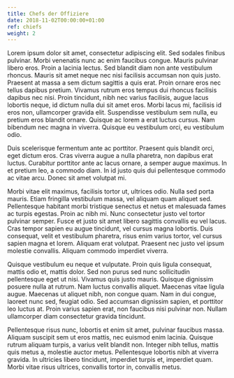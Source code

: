 ```yaml
---
title: Chefs der Offiziere
date: 2018-11-02T00:00:00+01:00
ref: chiefs
weight: 2
---
```


Lorem ipsum dolor sit amet, consectetur adipiscing elit. Sed sodales finibus pulvinar. Morbi venenatis nunc ac enim faucibus congue. Mauris pulvinar libero eros. Proin a lacinia lectus. Sed blandit diam non ante vestibulum rhoncus. Mauris sit amet neque nec nisi facilisis accumsan non quis justo. Praesent at massa a sem dictum sagittis a quis erat. Proin ornare eros nec tellus dapibus pretium. Vivamus rutrum eros tempus dui rhoncus facilisis dapibus nec nisi. Proin tincidunt, nibh nec varius facilisis, augue lacus lobortis neque, id dictum nulla dui sit amet eros. Morbi lacus mi, facilisis id eros non, ullamcorper gravida elit. Suspendisse vestibulum sem nulla, eu pretium eros blandit ornare. Quisque ac lorem a erat luctus cursus. Nam bibendum nec magna in viverra. Quisque eu vestibulum orci, eu vestibulum odio.

Duis scelerisque fermentum ante ac porttitor. Praesent quis blandit orci, eget dictum eros. Cras viverra augue a nulla pharetra, non dapibus erat luctus. Curabitur porttitor ante ac lacus ornare, a semper augue maximus. In et pretium leo, a commodo diam. In id justo quis dui pellentesque commodo ac vitae arcu. Donec sit amet volutpat mi.

Morbi vitae elit maximus, facilisis tortor ut, ultrices odio. Nulla sed porta mauris. Etiam fringilla vestibulum massa, vel aliquam quam aliquet sed. Pellentesque habitant morbi tristique senectus et netus et malesuada fames ac turpis egestas. Proin ac nibh mi. Nunc consectetur justo vel tortor pulvinar semper. Fusce et justo sit amet libero sagittis convallis eu vel lacus. Cras tempor sapien eu augue tincidunt, vel cursus magna lobortis. Duis consequat, velit et vestibulum pharetra, risus enim varius tortor, vel cursus sapien magna et lorem. Aliquam erat volutpat. Praesent nec justo vel ipsum molestie convallis. Aliquam commodo imperdiet viverra.

Quisque vestibulum eu neque et vulputate. Proin quis ligula consequat, mattis odio et, mattis dolor. Sed non purus sed nunc sollicitudin pellentesque eget ut nisi. Vivamus quis justo mauris. Quisque dignissim posuere nulla at rutrum. Nam luctus convallis aliquet. Maecenas vitae ligula augue. Maecenas ut aliquet nibh, non congue quam. Nam in dui congue, laoreet nunc sed, feugiat odio. Sed accumsan dignissim sapien, et porttitor leo luctus at. Proin varius sapien erat, non faucibus nisi pulvinar non. Nullam ullamcorper diam consectetur gravida tincidunt.

Pellentesque risus nunc, lobortis et enim sit amet, pulvinar faucibus massa. Aliquam suscipit sem ut eros mattis, nec euismod enim lacinia. Quisque rutrum aliquam turpis, a varius velit blandit non. Integer nibh tellus, mattis quis metus a, molestie auctor metus. Pellentesque lobortis nibh at viverra gravida. In ultricies libero tincidunt, imperdiet turpis et, imperdiet quam. Morbi vitae risus ultrices, convallis tortor in, convallis metus.